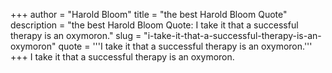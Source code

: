 +++
author = "Harold Bloom"
title = "the best Harold Bloom Quote"
description = "the best Harold Bloom Quote: I take it that a successful therapy is an oxymoron."
slug = "i-take-it-that-a-successful-therapy-is-an-oxymoron"
quote = '''I take it that a successful therapy is an oxymoron.'''
+++
I take it that a successful therapy is an oxymoron.
